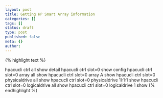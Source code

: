 ```yaml
---
layout: post
title: Getting HP Smart Array information
categories: []
tags: []
status: draft
type: post
published: false
meta: {}
author: 
---
```

<p>{% highlight text %}</p>
<p>hpacucli ctrl all show detail
hpacucli ctrl slot=0 show config
hpacucli ctrl slot=0 array all show
hpacucli ctrl slot=0 array A show
hpacucli ctrl slot=0 physicaldrive all show
hpacucli ctrl slot=0 physicaldrive 1I:1:1 show
hpacucli ctrl slot=0 logicaldrive all show
hpacucli ctrl slot=0 logicaldrive 1 show
{% endhighlight %}</p>
